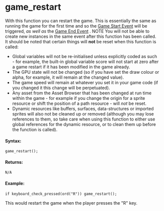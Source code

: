 # game_restart

With this function you can restart the game. This is essentially the
same as running the game for the first time and so the [Game Start
Event](../../../The_Asset_Editors/Object_Properties/Other_Events)
will be triggered, *as well as* the [Game End
Event](../../../The_Asset_Editors/Object_Properties/Other_Events) .
NOTE You will not be able to create new instances in the same event
after this function has been called. It should be noted that certain
things will **not** be reset when this function is called:

-   Global variables will not be re-initialised unless explicitly coded
    as such - for example, the built-in global variable score will not
    start at zero after a game restart if it has been modified in the
    game already.
-   The GPU state will not be changed (so if you have set the draw
    colour or alpha, for example, it will remain at the changed value).
-   The game speed will remain at whatever you set it in your game code
    (if you changed it this change will be perpetuated).
-   Any asset from the Asset Browser that has been changed at run time
    within the game - for example if you change the origin for a sprite
    resource or shift the position of a path resource - will *not* be
    reset.
-   Dynamic resources like buffers, surfaces, data-structures or
    imported sprites will also not be cleaned up or removed (although
    you may lose references to them, so take care when using this
    function to either use global references for the dynamic resource,
    or to clean them up before the function is called).

#### Syntax:

``` gml
game_restart();
```

#### Returns:

``` gml
N/A
```

#### Example:

``` gml
if keyboard_check_pressed(ord("R")) game_restart();
```

This would restart the game when the player presses the "R" key.
